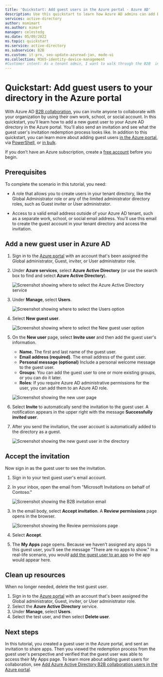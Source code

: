 ```yaml
---
title: 'Quickstart: Add guest users in the Azure portal - Azure AD'
description: Use this quickstart to learn how Azure AD admins can add B2B guest users in the Azure portal and walk through the B2B invitation workflow.
services: active-directory
author: msmimart
ms.author: mimart
manager: celestedg
ms.date: 05/09/2022
ms.topic: quickstart
ms.service: active-directory
ms.subservice: B2B
ms.custom: it-pro, seo-update-azuread-jan, mode-ui
ms.collection: M365-identity-device-management
#Customer intent: As a tenant admin, I want to walk through the B2B  invitation workflow so that I can understand how to add a guest user in the portal, and understand the end user experience.
---
```


# Quickstart: Add guest users to your directory in the Azure portal

With Azure AD [B2B collaboration](what-is-b2b.md), you can invite anyone to collaborate with your organization by using their own work, school, or social account. In this quickstart, you'll learn how to add a new guest user to your Azure AD directory in the Azure portal. You'll also send an invitation and see what the guest user's invitation redemption process looks like. In addition to this quickstart, you can learn more about adding guest users [in the Azure portal](add-users-administrator.md), via [PowerShell](b2b-quickstart-invite-powershell.md), or [in bulk](tutorial-bulk-invite.md).


If you don’t have an Azure subscription, create a [free account](https://azure.microsoft.com/free/?WT.mc_id=A261C142F) before you begin.

## Prerequisites

To complete the scenario in this tutorial, you need:

- A role that allows you to create users in your tenant directory, like the Global Administrator role or any of the limited administrator directory roles, such as Guest inviter or User administrator.

- Access to a valid email address outside of your Azure AD tenant, such as a separate work, school, or social email address. You'll use this email to create the guest account in your tenant directory and access the invitation.

## Add a new guest user in Azure AD

1. Sign in to the [Azure portal](https://portal.azure.com/) with an account that's been assigned the Global administrator, Guest, inviter, or User administrator role.

1. Under **Azure services**, select **Azure Active Directory** (or use the search box to find and select **Azure Active Directory**).

    ![Screenshot showing where to select the Azure Active Directory service](media/quickstart-add-users-portal/azure-active-directory-service.png)

1. Under **Manage**, select **Users**.

    ![Screenshot showing where to select the Users option](media/quickstart-add-users-portal/quickstart-users-portal-user.png)

1. Select **New guest user**.

    ![Screenshot showing where to select the New guest user option](media/quickstart-add-users-portal/new-guest-user.png)

1. On the **New user** page, select **Invite user** and then add the guest user's information. 

   - **Name.** The first and last name of the guest user.
   - **Email address (required)**. The email address of the guest user.
   - **Personal message (optional)** Include a personal welcome message to the guest user.
   - **Groups**: You can add the guest user to one or more existing groups, or you can do it later.
   - **Roles**: If you require Azure AD administrative permissions for the user, you can add them to an Azure AD role. 

    ![Screenshot showing the new user page](media/quickstart-add-users-portal/invite-user.png)

1. Select **Invite** to automatically send the invitation to the guest user. A notification appears in the upper right with the message **Successfully invited user**. 

1. After you send the invitation, the user account is automatically added to the directory as a guest.

    ![Screenshot showing the new guest user in the directory](media/quickstart-add-users-portal/new-guest-user-directory.png)

## Accept the invitation

Now sign in as the guest user to see the invitation.

1. Sign in to your test guest user's email account.

1. In your inbox, open the email from "Microsoft Invitations on behalf of Contoso."

    ![Screenshot showing the B2B invitation email](media/quickstart-add-users-portal/quickstart-users-portal-email-small.png)


1. In the email body, select **Accept invitation**. A **Review permissions** page opens in the browser.

    ![Screenshot showing the Review permissions page](media/quickstart-add-users-portal/consent-screen.png)

1. Select **Accept**.

1. The **My Apps** page opens. Because we haven't assigned any apps to this guest user, you'll see the message "There are no apps to show." In a real-life scenario, you would [add the guest user to an app](add-users-administrator.md#add-guest-users-to-an-application) so the app would appear here.

## Clean up resources

When no longer needed, delete the test guest user.

1. Sign in to the [Azure portal](https://portal.azure.com/) with an account that's been assigned the Global administrator, Guest, inviter, or User administrator role.
1. Select the **Azure Active Directory** service.
1. Under **Manage**, select **Users**.
1. Select the test user, and then select **Delete user**.

## Next steps
In this tutorial, you created a guest user in the Azure portal, and sent an invitation to share apps. Then you viewed the redemption process from the guest user's perspective and verified that the guest user was able to access their My Apps page. To learn more about adding guest users for collaboration, see [Add Azure Active Directory B2B collaboration users in the Azure portal](add-users-administrator.md).
